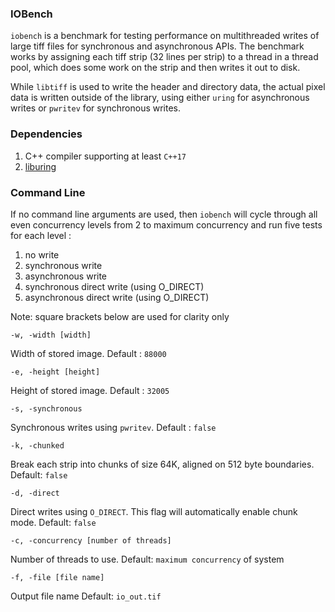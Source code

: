### IOBench

`iobench` is a benchmark for testing performance on multithreaded
writes of large tiff files for synchronous and asynchronous
APIs. The benchmark works by assigning each
tiff strip (32 lines per strip) to a thread in a thread pool,
which does some work on the strip and then writes it out to disk.

While `libtiff` is used to write the header and directory data,
the actual pixel data is written outside of the
library, using either `uring` for asynchronous writes
or `pwritev` for synchronous writes.

### Dependencies

1. C++ compiler supporting at least `C++17`
2. [liburing](https://github.com/axboe/liburing)

### Command Line

If no command line arguments are used, then `iobench`
will cycle through all even concurrency levels from 2
to maximum concurrency and run five tests for each level :

1. no write
1. synchronous write
1. asynchronous write
1. synchronous direct write (using O_DIRECT)
1. asynchronous direct write (using O_DIRECT)

Note: square brackets below are used for clarity only


`-w, -width [width]`

Width of stored image.
 Default : `88000`

`-e, -height [height]`

Height of stored image.
Default : `32005`

`-s, -synchronous`

Synchronous writes using `pwritev`.
Default : `false`

`-k, -chunked`

Break each strip into chunks of size 64K, aligned on 512 byte
boundaries. Default: `false`

`-d, -direct`

Direct writes using `O_DIRECT`. This flag will automatically
enable chunk mode. Default: `false`

`-c, -concurrency [number of threads]`

Number of threads to use.
Default: `maximum concurrency` of system

`-f, -file [file name]`

Output file name
Default: `io_out.tif`
